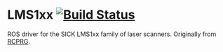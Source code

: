 LMS1xx [![Build Status](https://travis-ci.org/clearpathrobotics/LMS1xx.svg?branch=melodic_devel)](https://travis-ci.org/clearpathrobotics/LMS1xx)
======

ROS driver for the SICK LMS1xx family of laser scanners. Originally from [RCPRG](https://github.com/RCPRG-ros-pkg/RCPRG_laser_drivers).
